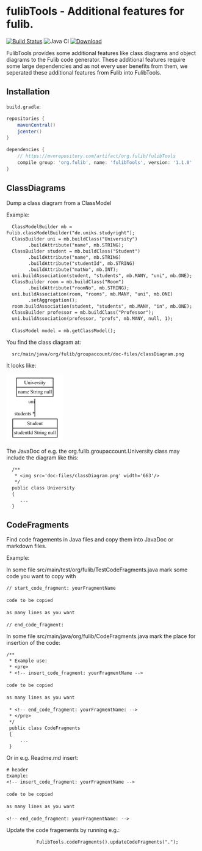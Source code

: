 # fulibTools - Additional features for fulib.

[![Build Status](https://travis-ci.org/fujaba/fulibTools.svg?branch=master)](https://travis-ci.org/fujaba/fulibTools)
![Java CI](https://github.com/fujaba/fulibTools/workflows/Java%20CI/badge.svg)
[![Download](https://api.bintray.com/packages/fujaba/maven/fulibTools/images/download.svg)](https://bintray.com/fujaba/maven/fulibTools/_latestVersion "Download")

FulibTools provides some additional features like class diagrams and object diagrams to the Fulib code generator.
These additional features require some large dependencies and as not every user benefits from them, we seperated
these additional features from Fulib into FulibTools.

## Installation

`build.gradle`:

```groovy
repositories {
    mavenCentral()
    jcenter()
}
```

```groovy
dependencies {
    // https://mvnrepository.com/artifact/org.fulib/fulibTools
    compile group: 'org.fulib', name: 'fulibTools', version: '1.1.0'
}
```

## ClassDiagrams

Dump a class diagram from a ClassModel

Example:

<!-- insert_code_fragment: test4Readme.classmodel -->

      ClassModelBuilder mb = Fulib.classModelBuilder("de.uniks.studyright");
      ClassBuilder uni = mb.buildClass("University")
            .buildAttribute("name", mb.STRING);
      ClassBuilder student = mb.buildClass("Student")
            .buildAttribute("name", mb.STRING)
            .buildAttribute("studentId", mb.STRING)
            .buildAttribute("matNo", mb.INT);
      uni.buildAssociation(student, "students", mb.MANY, "uni", mb.ONE);
      ClassBuilder room = mb.buildClass("Room")
            .buildAttribute("roomNo", mb.STRING);
      uni.buildAssociation(room, "rooms", mb.MANY, "uni", mb.ONE)
            .setAggregation();
      room.buildAssociation(student, "students", mb.MANY, "in", mb.ONE);
      ClassBuilder professor = mb.buildClass("Professor");
      uni.buildAssociation(professor, "profs", mb.MANY, null, 1);

      ClassModel model = mb.getClassModel();
 <!-- end_code_fragment: -->

You find the class diagram at:

      src/main/java/org/fulib/groupaccount/doc-files/classDiagram.png

It looks like:

![class diag](src/main/java/org/fulib/groupaccount/doc-files/classDiagram.png "Class Diagram")

The JavaDoc of e.g. the org.fulib.groupaccount.University class
may include the diagram like this:

      /**
       * <img src='doc-files/classDiagram.png' width='663'/>
       */
      public class University
      {
         ...
      }


## CodeFragments
Find code fragements in Java files and copy them into JavaDoc or markdown files.

Example:

In some file src/main/test/org/fulib/TestCodeFragments.java mark some
code you want to copy with

    // start_code_fragment: yourFragmentName

    code to be copied

    as many lines as you want

    // end_code_fragment:

In some file src/main/java/org/fulib/CodeFragments.java mark the
place for insertion of the code:

    /**
     * Example use:
     * <pre>
     * <!-- insert_code_fragment: yourFragmentName -->

    code to be copied

    as many lines as you want

     * <!-- end_code_fragment: yourFragmentName: -->
     * </pre>
     */
     public class CodeFragments
     {
         ...
     }

Or in e.g. Readme.md insert:

    # header
    Example:
    <!-- insert_code_fragment: yourFragmentName -->

    code to be copied

    as many lines as you want

    <!-- end_code_fragment: yourFragmentName: -->



Update the code fragements by running e.g.:
<!-- insert_code_fragment: CodeFragments.updateCodeFragments -->
               FulibTools.codeFragments().updateCodeFragments(".");
<!-- end_code_fragment: -->
